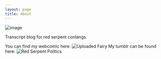```yaml
---
layout: page
title: About
---
```

![image](https://raw.githubusercontent.com/LWFlouisa/RedSerpentPolitics/main/images/siferanitoka.png)

Transcript blog for red serpent conlangs.

You can find my webcomic here: ![Uploaded Fairy](https://lwflouisa.github.io/UploadedFairy)
My tumblr can be found here: ![Red Serpent Politics](https://redserpentpolitics.tumblr.com/)
